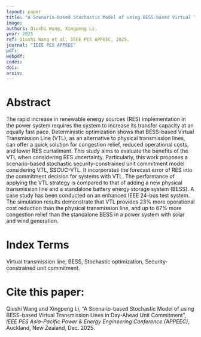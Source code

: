```yaml
---
layout: paper
title: "A Scenario-based Stochastic Model of using BESS-based Virtual Transmission Lines in Day-Ahead Unit Commitment"
image: 
authors: Qiushi Wang, Xingpeng Li.
year: 2025
ref: Qiushi Wang et al, IEEE PES APPEEC, 2025. 
journal: "IEEE PES APPEEC"
pdf: 
webpdf: 
codes: 
doi: 
arxiv: 
---
```


# Abstract
The rapid increase in renewable energy sources (RES) implementation in the power system requires the system to increase its transfer capacity at an equally fast pace. Deterministic optimization shows that BESS-based Virtual Transmission Line (VTL), as an alternative to physical transmission lines, can offer a quick solution for congestion relief, reduced operational costs, and lower RES curtailment. This study aims to evaluate the benefits of the VTL when considering RES uncertainty. Particularly, this work proposes a scenario-based stochastic security-constrained unit commitment model considering VTL, SSCUC-VTL. It incorporates the forecast error of RES into the commitment decision for systems with VTL. The performance of applying the VTL strategy is compared to that of adding a new physical transmission line and a standalone battery energy storage system (BESS). A case study has been conducted on an enhanced IEEE 24-bus test system. The simulation results demonstrate that VTL provides 23% more operational cost reduction than the physical transmission line, and up to 67% more congestion relief than the standalone BESS in a power system with solar and wind generation.  

# Index Terms
Virtual transmission line, BESS, Stochastic optimization, Security-constrained unit commitment.

# Cite this paper:
Qiushi Wang and Xingpeng Li, “A Scenario-based Stochastic Model of using BESS-based Virtual Transmission Lines in Day-Ahead Unit Commitment”, *IEEE PES Asia-Pacific Power & Energy Engineering Conference (APPEEC)*, Auckland, New Zealand, Dec. 2025.

